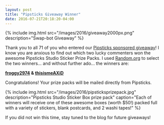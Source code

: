 ```yaml
---
layout: post
title: "Pipsticks Giveaway Winner"
date: 2016-07-21T20:18:20-04:00
---
```


{% include img.html src="/images/2016/giveaway2000px.png" description="Swap-bot Giveaway" %}

Thank you to all 71 of you who entered our [Pipsticks sponsored giveaway](http://blog.swap-bot.com/2016/07/03/check-it-out-pipsticks-subscription-for-sticker-lovers.html)! I know you are anxious to find out which two lucky commenters won the awesome Pipsticks Studio Sticker Prize Packs. I used [Random.org](https://www.random.org/) to select the two winners... and without further ado... the winners are:

**[froggy2974](http://www.swap-bot.com/user:froggy2974) & [thisismeAXiD](http://www.swap-bot.com/user:thisismeAXiD)**

Congratulations! Your prize packs will be mailed directly from Pipsticks.

{% include img.html src="/images/2016/pipsticksprizepack.jpg" description="Pipsticks Studio Sticker Box prize pack" caption="Each of winners will receive one of these awesome boxes (worth $50!) packed full with a variety of stickers, blank postcards, and 2 washi tapes!" %}

If you did not win this time, stay tuned to the blog for future giveaways!
